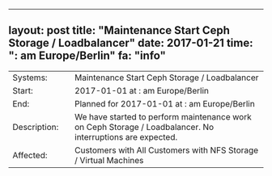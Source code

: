 --- 
 layout: post 
 title: "Maintenance Start Ceph Storage / Loadbalancer" 
 date: 2017-01-21 
 time: ": am Europe/Berlin" 
 fa: "info" 
 --- 
 |                   |   |                                                                      | 
 |-------------------|---|----------------------------------------------------------------------| 
 | Systems:          |   | Maintenance Start Ceph Storage / Loadbalancer| 
 | Start:            |   | 2017-01-01 at : am Europe/Berlin | 
 | End:              |   | Planned for 2017-01-01 at : am  Europe/Berlin | 
 | Description:      |   | We have started to perform maintenance work on Ceph Storage / Loadbalancer. No interruptions are expected. | 
 | Affected:         |   | Customers with All Customers with NFS Storage / Virtual Machines | 
